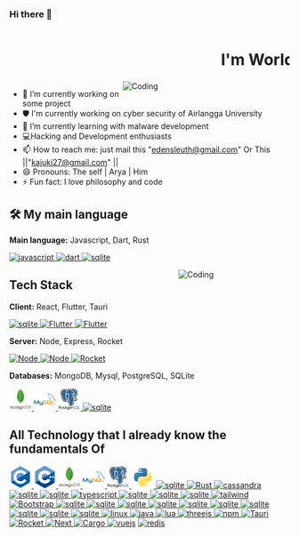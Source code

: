 ### Hi there 👋

<marquee><h1> I'm Worldsavior | Arya </h1></marquee>
<img align="right" alt="Coding" width="300" src="https://media.tenor.com/5ry-200hErMAAAAd/hacker-hacker-man.gif">
- 🔭 I’m currently working on some project
- 🛡 I'm currently working on cyber security of Airlangga University
- 🌱 I’m currently learning with malware development
- 💻Hacking and Development enthusiasts
- 📫 How to reach me: just mail this "edensleuth@gmail.com" Or This ||"kajuki27@gmail.com" ||
- 😄 Pronouns: The self | Arya | Him
- ⚡ Fun fact: I love philosophy and code

## 🛠 My main language

**Main language:** Javascript, Dart, Rust

<a href="https://javascript.info/" target="_blank" rel="noreferrer"> <img src="https://upload.vectorlogo.zone/logos/javascript/images/239ec8a4-163e-4792-83b6-3f6d96911757.svg" alt="javascript" width="50" height="50"/> </a>
<a href="https://dart.dev/" target="_blank" rel="noreferrer"> <img src="https://www.vectorlogo.zone/logos/dartlang/dartlang-icon.svg" alt="dart" width="50" height="50"/> </a>
<a href="https://www.rust-lang.org/" target="_blank" rel="noreferrer"> <img src="https://www.vectorlogo.zone/logos/rust-lang/rust-lang-icon.svg" alt="sqlite" width="50" height="50"/> </a>

<img align="right" alt="Coding" width="200" src="https://media.tenor.com/Hg4jUD7qrYMAAAAC/hack-the-planet-hacker-cat.gif">

## Tech Stack

**Client:** React, Flutter, Tauri

<a href="https://react.dev/" target="_blank" rel="noreferrer"> <img src="https://www.vectorlogo.zone/logos/reactjs/reactjs-icon.svg" alt="sqlite" width="40" height="40"/> </a>
<a href="https://flutter.dev/" target="_blank" rel="noreferrer"> <img src="https://www.vectorlogo.zone/logos/flutterio/flutterio-icon.svg" alt="Flutter" width="40" height="40"/> </a>
<a href="https://tauri.app/" target="_blank" rel="noreferrer"> <img src="https://seeklogo.com/images/T/tauri-logo-39352BD5A1-seeklogo.com.png" alt="Flutter" width="40" height="40"/> </a>

**Server:** Node, Express, Rocket

<a href="https://nodejs.org/e" target="_blank" rel="noreferrer"> <img src="https://www.vectorlogo.zone/logos/nodejs/nodejs-icon.svg" alt="Node" width="40" height="40"/> </a>
<a href="https://nodejs.org/e" target="_blank" rel="noreferrer"> <img src="https://www.mementotech.in/assets/images/icons/express.png" alt="Node" width="40" height="40"/> </a>
<a href="https://rocket.rs/" target="_blank" rel="noreferrer"> <img src="https://rocket.rs/images/logo-boxed.png" alt="Rocket" width="40" height="40"/> </a>

**Databases:** MongoDB, Mysql, PostgreSQL, SQLite

<a href="https://www.mongodb.com/" target="_blank" rel="noreferrer"> <img src="https://raw.githubusercontent.com/devicons/devicon/master/icons/mongodb/mongodb-original-wordmark.svg" alt="mongodb" width="40" height="40"/> </a>
<a href="https://www.mysql.com/" target="_blank" rel="noreferrer"> <img src="https://raw.githubusercontent.com/devicons/devicon/master/icons/mysql/mysql-original-wordmark.svg" alt="mysql" width="40" height="40"/> </a>
<a href="https://www.postgresql.org" target="_blank" rel="noreferrer"> <img src="https://raw.githubusercontent.com/devicons/devicon/master/icons/postgresql/postgresql-original-wordmark.svg" alt="postgresql" width="40" height="40"/> </a>
<a href="https://www.sqlite.org/" target="_blank" rel="noreferrer"> <img src="https://www.vectorlogo.zone/logos/sqlite/sqlite-icon.svg" alt="sqlite" width="40" height="40"/> </a>



## All Technology that I already know the fundamentals Of

<p align="left"> <a href="https://www.cprogramming.com/" target="_blank" rel="noreferrer"> <img src="https://raw.githubusercontent.com/devicons/devicon/master/icons/c/c-original.svg" alt="c" width="40" height="40"/> </a> <a href="https://www.w3schools.com/cpp/" target="_blank" rel="noreferrer"> <img src="https://raw.githubusercontent.com/devicons/devicon/master/icons/cplusplus/cplusplus-original.svg" alt="cplusplus" width="40" height="40"/> </a>  <a href="https://www.mongodb.com/" target="_blank" rel="noreferrer"> <img src="https://raw.githubusercontent.com/devicons/devicon/master/icons/mongodb/mongodb-original-wordmark.svg" alt="mongodb" width="40" height="40"/> </a> <a href="https://www.mysql.com/" target="_blank" rel="noreferrer"> <img src="https://raw.githubusercontent.com/devicons/devicon/master/icons/mysql/mysql-original-wordmark.svg" alt="mysql" width="40" height="40"/> </a>  <a href="https://www.postgresql.org" target="_blank" rel="noreferrer"> <img src="https://raw.githubusercontent.com/devicons/devicon/master/icons/postgresql/postgresql-original-wordmark.svg" alt="postgresql" width="40" height="40"/> </a> <a href="https://www.python.org" target="_blank" rel="noreferrer"> <img src="https://raw.githubusercontent.com/devicons/devicon/master/icons/python/python-original.svg" alt="python" width="40" height="40"/> </a>   <a href="https://www.sqlite.org/" target="_blank" rel="noreferrer"> <img src="https://www.vectorlogo.zone/logos/sqlite/sqlite-icon.svg" alt="sqlite" width="40" height="40"/> </a>
<a href="https://www.rust-lang.org/" target="_blank" rel="noreferrer"> <img src="https://www.vectorlogo.zone/logos/rust-lang/rust-lang-icon.svg" alt="Rust" width="40" height="40"/> </a>
<a href="https://cassandra.apache.org/_/index.html" target="_blank" rel="noreferrer"> <img src="https://www.vectorlogo.zone/logos/apache_cassandra/apache_cassandra-icon.svg" alt="cassandra" width="40" height="40"/> </a>
<a href="https://www.w3schools.com/Css/" target="_blank" rel="noreferrer"> <img src="https://www.vectorlogo.zone/logos/w3_css/w3_css-icon.svg" alt="sqlite" width="40" height="40"/> </a>
<a href="https://www.php.net/" target="_blank" rel="noreferrer"> <img src="https://www.vectorlogo.zone/logos/php/php-icon.svg" alt="sqlite" width="40" height="40"/> </a>
 <a href="https://www.typescriptlang.org" target="_blank" rel="noreferrer"> <img src="https://cdn.icon-icons.com/icons2/2107/PNG/512/file_type_typescript_official_icon_130107.png" alt="typescript" width="40" height="40"/> </a>
<a href="https://react.dev/" target="_blank" rel="noreferrer"> <img src="https://www.vectorlogo.zone/logos/reactjs/reactjs-icon.svg" alt="sqlite" width="40" height="40"/> </a>
<a href="https://www.figma.com/" target="_blank" rel="noreferrer"> <img src="https://www.vectorlogo.zone/logos/figma/figma-icon.svg" alt="sqlite" width="40" height="40"/> </a>
<a href="https://flutter.dev/" target="_blank" rel="noreferrer"> <img src="https://www.vectorlogo.zone/logos/flutterio/flutterio-icon.svg" alt="sqlite" width="40" height="40"/> </a>
<a href="https://tailwindui.com/" target="_blank" rel="noreferrer"> <img src="https://www.scottbrady91.com/img/logos/tailwind.png" alt="tailwind" width="40" height="40"/> </a>
 <a href="https://getbootstrap.com/" target="_blank" rel="noreferrer"> <img src="https://www.drupal.org/files/project-images/bootstrap-stack.png" alt="Bootstrap" width="40" height="40"/> </a>
<a href="https://eslint.org/" target="_blank" rel="noreferrer"> <img src="https://www.vectorlogo.zone/logos/eslint/eslint-icon.svg" alt="sqlite" width="40" height="40"/> </a>
<a href="https://www.docker.com/" target="_blank" rel="noreferrer"> <img src="https://www.vectorlogo.zone/logos/docker/docker-icon.svg" alt="sqlite" width="40" height="40"/> </a>
<a href="https://dart.dev/" target="_blank" rel="noreferrer"> <img src="https://www.vectorlogo.zone/logos/dartlang/dartlang-icon.svg" alt="sqlite" width="40" height="40"/> </a>
<a href="https://github.com/" target="_blank" rel="noreferrer"> <img src="https://www.vectorlogo.zone/logos/git-scm/git-scm-icon.svg" alt="sqlite" width="40" height="40"/> </a>
<a href="https://gnu.org/" target="_blank" rel="noreferrer"> <img src="https://www.vectorlogo.zone/logos/gnu/gnu-icon.svg" alt="sqlite" width="40" height="40"/> </a>
<a href="https://go.dev/" target="_blank" rel="noreferrer"> <img src="https://www.vectorlogo.zone/logos/golang/golang-icon.svg" alt="sqlite" width="40" height="40"/> </a>
<a href="https://www.w3schools.com/html/" target="_blank" rel="noreferrer"> <img src="https://www.vectorlogo.zone/logos/w3_html5/w3_html5-icon.svg" alt="sqlite" width="40" height="40"/> </a>
<a href="https://graphql.org/" target="_blank" rel="noreferrer"> <img src="https://www.vectorlogo.zone/logos/graphql/graphql-icon.svg" alt="sqlite" width="40" height="40"/> </a>
<a href="https://javascript.info/" target="_blank" rel="noreferrer"> <img src="https://upload.vectorlogo.zone/logos/javascript/images/239ec8a4-163e-4792-83b6-3f6d96911757.svg" alt="sqlite" width="40" height="40"/> </a>
<a href="https://jquery.com/" target="_blank" rel="noreferrer"> <img src="https://www.vectorlogo.zone/logos/jquery/jquery-icon.svg" alt="sqlite" width="40" height="40"/> </a>
<a href="https://www.linux.org/" target="_blank" rel="noreferrer"> <img src="https://www.vectorlogo.zone/logos/linux/linux-icon.svg" alt="linux" width="40" height="40"/> </a>
<a href="https://java.org/" target="_blank" rel="noreferrer"> <img src="https://www.vectorlogo.zone/logos/java/java-icon.svg" alt="java" width="40" height="40"/> </a>
<a href="https://lua.dev/" target="_blank" rel="noreferrer"> <img src="https://www.vectorlogo.zone/logos/lua/lua-icon.svg" alt="lua" width="40" height="40"/> </a>
<a href="https://threejs.org/" target="_blank" rel="noreferrer"> <img src="https://discoverthreejs.com/images/app-logos/forum.png" alt="threejs" width="40" height="40"/> </a>
<a href="https://www.npmjs.com/" target="_blank" rel="noreferrer"> <img src="https://www.vectorlogo.zone/logos/npmjs/npmjs-icon.svg" alt="npm" width="40" height="40"/> </a>
<a href="https://tauri.app/" target="_blank" rel="noreferrer"> <img src="https://seeklogo.com/images/T/tauri-logo-39352BD5A1-seeklogo.com.png" alt="Tauri" width="40" height="40"/> </a>
<a href="https://rocket.rs/" target="_blank" rel="noreferrer"> <img src="https://rocket.rs/images/logo-boxed.png" alt="Rocket" width="40" height="40"/> </a>
 <a href="https://nextjs.org/" target="_blank" rel="noreferrer"> <img src="https://seeklogo.com/images/N/next-js-icon-logo-EE302D5DBD-seeklogo.com.png" alt="Next" width="40" height="40"/> </a>
<a href="https://tauri.app/" target="_blank" rel="noreferrer"> <img src="https://doc.rust-lang.org/cargo/images/Cargo-Logo-Small.png" alt="Cargo" width="40" height="40"/> </a>
 <a href="vuejs.org"><img alt="vuejs"width="40" height="40" src="https://upload.wikimedia.org/wikipedia/commons/thumb/9/95/Vue.js_Logo_2.svg/1200px-Vue.js_Logo_2.svg.png"/></a>
 <a href="redis.org"><img alt="redis" src="https://dwglogo.com/wp-content/uploads/2017/12/1100px_Redis_Logo_01.png" width="40" height="40"/></a>
 </p>

